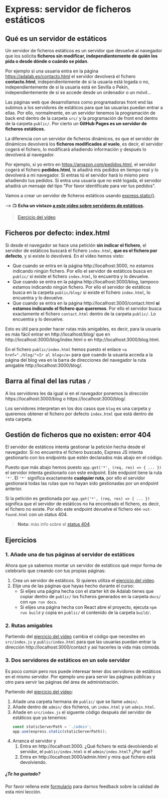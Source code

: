 # Express: servidor de ficheros estáticos

## Qué es un servidor de estáticos

Un servidor de ficheros estáticos es un servidor que devuelve al navegador que los solicita **ficheros sin modificar, independientemente de quién los pida o desde dónde o cuándo se pidan**.

Por ejemplo si una usuaria entra en la página https://adalab.es/contacto.html el servidor devolverá el fichero **contacto.html**, independientemente de si la usuaria está logada o no, independientemente de si la usuaria está en Sevilla o Pekín, independientemente de si se accede desde un ordenador o un móvil...

Las páginas web que desarrollamos como programadoras front end las subimos a los servidores de estáticos para que las usuarias puedan entrar a ellas. Por ello, normalmente, en un servidor tenemos la programación de back end dentro de la carpeta `src/` y la programación de front end dentro de la carpeta `public/`. Por cierto un **GitHub Pages es un servidor de ficheros estáticos.**

La diferencia con un servidor de ficheros dinámicos, es que el servidor de dinámicos devolverá los **ficheros modificados al vuelo**, es decir, el servidor cogerá el fichero, lo modificará añadiendo información y después lo devolverá al navegador.

Por ejemplo, si yo entro en https://amazon.com/pedidos.html, el servidor cogerá el fichero **pedidos.html**, le añadirá mis pedidos en tiempo real y lo devolverá a mi navegador. Si entras tú el servidor hará lo mismo pero añadiendo tus pedidos. Si entra una usuaria que no esté logada, el servidor añadirá un mensaje del tipo "Por favor identifícate para ver tus pedidos".

Vamos a crear un servidor de ficheros estáticos usando [express.static()](http://expressjs.com/en/4x/api.html#express.static).

&#10230; &#128250; **Echa un vistazo [a este vídeo sobre servidores de estáticos](https://www.youtube.com/watch?v=uEr3B_F8eaE).**

> [Ejercicio del vídeo](https://github.com/Adalab/ejercicios-de-los-materiales/tree/main/promo-l/4-3-express-static-server)

## Ficheros por defecto: index.html

Si desde el navegador se hace una petición **sin indicar el fichero**, el servidor de estáticos buscará el fichero `index.html`, **que es el fichero por defecto**, y si existe lo devolverá. En el vídeo hemos visto:

- Que cuando se entra en la página http://localhost:3000, no estamos indicando ningún fichero. Por ello el servidor de estáticos busca en `public/` si existe el fichero `index.html`, lo encuentra y lo devuelve.
- Que cuando se entra en la página http://localhost:3000/blog, tampoco estamos indicando ningún fichero. Por ello el servidor de estáticos busca en la carpeta `public/blog/` si existe el fichero `index.html`, lo encuentra y lo devuelve.
- Que cuando se entra en la página http://localhost:3000/contact.html **sí estamos indicando el fichero que queremos**. Por ello el servidor busca exactamente el fichero `contact.html` dentro de la carpeta `public/`. Lo encuentra y lo devuelve.

Esto es útil para poder hacer rutas más amigables, es decir, para la usuaria es más fácil entrar en http://localhost/blog/ que en http://localhost:3000/blog/index.html o en http://localhost:3000/blog.html.

En el fichero `public/index.html` hemos puesto el enlace `<a href="./blog/">Ir al blog</a>` para que cuando la usuaria acceda a la página del blog vea en la barra de direcciones del navegador la ruta amigable http://localhost:3000/blog/.

## Barra al final del las rutas `/`

A los servidores les da igual si en el navegador ponemos la dirección https://localhost:3000/blog o https://localhost:3000/blog/.

Los servidores interpretan en los dos casos que `blog` es una carpeta y queremos obtener el fichero por defecto `index.html` que está dentro de esta carpeta.

## Gestión de ficheros que no existen: error 404

El servidor de estáticos intenta gestionar la petición hecha desde el navegador. Si no encuentra el fichero buscado, Express JS intenta gestionarlo con los endpoints que estén declarados más abajo en el código.

Puesto que más abajo hemos puesto `app.get('*', (req, res) => { ... })` el servidor intenta gestionarlo con este endpoint. Este endpoint tiene la ruta `'*'`. El `'*'` significa exactamente **cualquier ruta**, por ello el servidor gestionará todas las rutas que no hayan sido gestionadas por un endpoint anterior.

Si la petición es gestionada por `app.get('*', (req, res) => { ... })` significa que el servidor de estáticos no ha encontrado el fichero, es decir, el fichero no existe. Por ello este endpoint devuelve el fichero `404-not-found.html` con un status 404.

> **Nota:** más info sobre el [status 404](https://developer.mozilla.org/es/docs/Web/HTTP/Status/404).

## Ejercicios

### 1. Añade una de tus páginas al servidor de estáticos

Ahora que ya sabemos montar un servidor de estáticos qué mejor forma de celebrarlo que creando con tus propias páginas:

1. Crea un servidor de estáticos. Si quieres utiliza el [ejercicio del vídeo](https://github.com/Adalab/ejercicios-de-los-materiales/tree/main/promo-l/4-3-express-static-server).
1. Elije una de las páginas que hayas hecho durante el curso:
   - Si elijes una página hecha con el starter kit de Adalab tienes que copiar dentro de `public/` los ficheros generados en la carpeta `docs/` con `npm run docs`.
   - Si elijes una página hecha con React abre el proyecto, ejecuta `npm run build` y copia en `public/` el contenido de la carpeta `build/`.

### 2. Rutas amigables

Partiendo del [ejercicio del vídeo](https://github.com/Adalab/ejercicios-de-los-materiales/tree/main/promo-l/4-3-express-static-server) cambia el código que necesites en `src/index.js` y `public/index.html` para que las usuarias puedan entrar la dirección http://localhost:3000/contact y así hacerles la vida más cómoda.

### 3. Dos servidores de estáticos en un solo servidor

Es poco común pero nos puede interesar tener dos servidores de estáticos en el mismo servidor. Por ejemplo uno para servir las páginas públicas y otro para servir las páginas del área de administración.

Partiendo del [ejercicio del vídeo](https://github.com/Adalab/ejercicios-de-los-materiales/tree/main/promo-l/4-3-express-static-server):

1. Añade una carpeta hermana de `public/` que se llame `admin/`.
1. Añade dentro de `admin/` dos ficheros, un `index.html` y un `admin.html`.
1. Añade en `src/index.js` el siguente código después del servidor de estáticos que ya tenemos:
   ```js
   const staticServerPath = './admin';
   app.use(express.static(staticServerPath));
   ```
1. Arranca el servidor y
   1. Entra en http://localhost:3000. ¿Qué fichero te está devolviendo el servidor, el `public/index.html` o el `admin/index.html`? ¿Por qué?
   1. Entra en http://localhost:3000/admin.html y mira qué fichero está devolviendo.

##### ¿Te ha gustado?

Por favor rellena este [formulario](https://adalab.typeform.com/to/Rc0bft9x) para darnos feedback sobre la calidad de esta mini lección.